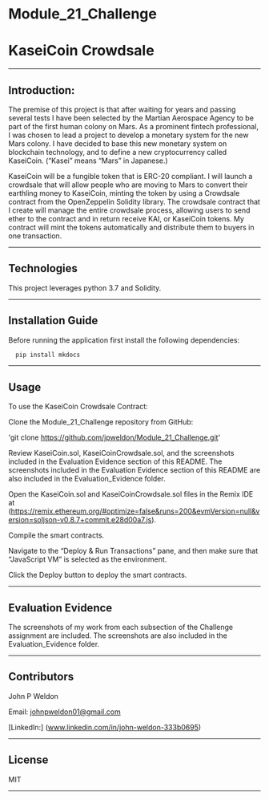 # Module_21_Challenge

# KaseiCoin Crowdsale

---

## Introduction:

The premise of this project is that after waiting for years and passing several tests I have been selected by the Martian Aerospace Agency to be part of the first human colony on Mars. As a prominent fintech professional, I was chosen to lead a project to develop a monetary system for the new Mars colony. I have decided to base this new monetary system on blockchain technology, and to define a new cryptocurrency called KaseiCoin. (“Kasei” means “Mars” in Japanese.)

KaseiCoin will be a fungible token that is ERC-20 compliant. I will launch a crowdsale that will allow people who are moving to Mars to convert their earthling money to KaseiCoin, minting the token by using a Crowdsale contract from the OpenZeppelin Solidity library. The crowdsale contract that I create will manage the entire crowdsale process, allowing users to send ether to the contract and in return receive KAI, or KaseiCoin tokens. My contract will mint the tokens automatically and distribute them to buyers in one transaction.

---

## Technologies

This project leverages python 3.7 and Solidity.

---

## Installation Guide

Before running the application first install the following dependencies:

```python
  pip install mkdocs
```

---

## Usage

To use the KaseiCoin Crowdsale Contract:

Clone the Module_21_Challenge repository from GitHub:

'git clone https://github.com/jpweldon/Module_21_Challenge.git'

Review KaseiCoin.sol, KaseiCoinCrowdsale.sol, and the screenshots included in the Evaluation Evidence section of this README. The screenshots included in the Evaluation Evidence section of this README are also included in the Evaluation_Evidence folder.

Open the KaseiCoin.sol and KaseiCoinCrowdsale.sol files in the Remix IDE at (https://remix.ethereum.org/#optimize=false&runs=200&evmVersion=null&version=soljson-v0.8.7+commit.e28d00a7.js).

Compile the smart contracts.

Navigate to the “Deploy & Run Transactions” pane, and then make sure that “JavaScript VM” is selected as the environment.

Click the Deploy button to deploy the smart contracts.

---

## Evaluation Evidence

The screenshots of my work from each subsection of the Challenge assignment are included. The screenshots are also included in the Evaluation_Evidence folder.

---

## Contributors

John P Weldon

Email: johnpweldon01@gmail.com

[LinkedIn:] (www.linkedin.com/in/john-weldon-333b0695)

---

## License

MIT

---